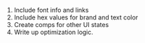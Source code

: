 1. Include font info and links
2. Include hex values for brand and text color
3. Create comps for other UI states
4. Write up optimization logic.
